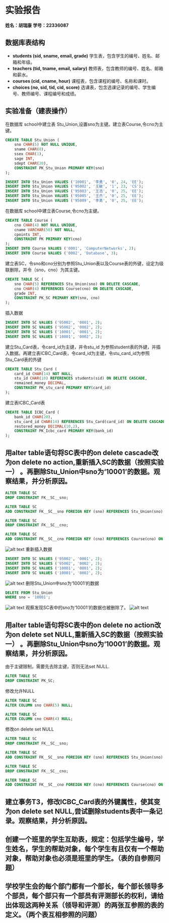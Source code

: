 # 实验报告

**姓名：胡瑞康**
**学号：22336087**

## 数据库表结构
- **students (sid, sname, email, grade)**
  学生表，包含学生的编号、姓名、邮箱和年级。
- **teachers (tid, tname, email, salary)**
  教师表，包含教师的编号、姓名、邮箱和薪水。
- **courses (cid, cname, hour)**
  课程表，包含课程的编号、名称和课时。
- **choices (no, sid, tid, cid, score)**
  选课表，包含选课记录的编号、学生编号、教师编号、课程编号和成绩。

## 实验准备（建表操作）

在数据库 school中建立表 Stu_Union,设置sno为主键。建立表Course,令cno为主键。

```sql
CREATE TABLE Stu_Union (
    sno CHAR(5) NOT NULL UNIQUE,
    sname CHAR(8),
    ssex CHAR(1),
    sage INT,
    sdept CHAR(20),
    CONSTRAINT PK_Stu_Union PRIMARY KEY(sno)
);

INSERT INTO Stu_Union VALUES ('10001', '李勇', '0', 24, 'EE');
INSERT INTO Stu_Union VALUES ('95002', '王敏', '1', 23, 'CS');
INSERT INTO Stu_Union VALUES ('95003', '王浩', '0', 25, 'EE');
INSERT INTO Stu_Union VALUES ('95005', '王杰', '0', 25, 'EE');
INSERT INTO Stu_Union VALUES ('95009', '李勇', '0', 25, 'EE');

```

在数据库 school中建立表Course,令cno为主键。
```sql
CREATE TABLE Course (
    cno CHAR(4) NOT NULL UNIQUE,
    cname VARCHAR(50) NOT NULL,
    cpoints INT,
    CONSTRAINT PK PRIMARY KEY(cno)
);
INSERT INTO Course VALUES ('0001', 'ComputerNetworks', 2);
INSERT INTO Course VALUES ('0002', 'Database', 3);

```

建立表SC，令sno和cno分别为参照Stu_Union表以及Course表的外键，设定为级联删除，并令（sno，cno）为其主键。
```sql
CREATE TABLE SC (
    sno CHAR(5) REFERENCES Stu_Union(sno) ON DELETE CASCADE,
    cno CHAR(4) REFERENCES Course(cno) ON DELETE CASCADE,
    grade INT,
    CONSTRAINT PK_SC PRIMARY KEY(sno, cno)
);
```

插入数据
```sql
INSERT INTO SC VALUES ('95002', '0001', 2);
INSERT INTO SC VALUES ('95002', '0002', 2);
INSERT INTO SC VALUES ('10001', '0001', 2);
INSERT INTO SC VALUES ('10001', '0002', 2);
```

建立Stu_Card表，令card_id为主键，并令stu_id 为参照student表的外键，并插入数据。再建立表ICBC_Card表，令card_id为主键，令stu_card_id为参照Stu_Card表的外键
```sql
CREATE TABLE Stu_Card (
    card_id CHAR(14) NOT NULL,
    stu_id CHAR(10) REFERENCES students(sid) ON DELETE CASCADE,
    remained_money DECIMAL,
    CONSTRAINT PK_stu_card PRIMARY KEY(card_id)
);
```

建立表ICBC_Card表
```sql
CREATE TABLE ICBC_Card (
    bank_id CHAR(20),
    stu_card_id CHAR(14) REFERENCES Stu_Card(card_id) ON DELETE CASCADE,
    restored_money DECIMAL(10,2),
    CONSTRAINT PK_Icbc_card PRIMARY KEY(bank_id)
);
```

## 用alter table语句将SC表中的on delete cascade改为on delete no action,重新插入SC的数据（按照实验一） 。再删除Stu_Union中sno为‘10001’的数据。观察结果，并分析原因。
```sql
ALTER TABLE SC
DROP CONSTRAINT FK__SC__sno;

ALTER TABLE SC
ADD CONSTRAINT FK__SC__sno FOREIGN KEY (sno) REFERENCES Stu_Union(sno) ON DELETE NO ACTION;

ALTER TABLE SC
DROP CONSTRAINT FK__SC__cno;

ALTER TABLE SC
ADD CONSTRAINT FK__SC__cno FOREIGN KEY (cno) REFERENCES Course(cno) ON DELETE NO ACTION;
```
![alt text](image.png)
重新插入数据
```sql
INSERT INTO SC VALUES ('95002', '0001', 2);
INSERT INTO SC VALUES ('95002', '0002', 2);
INSERT INTO SC VALUES ('10001', '0001', 2);
INSERT INTO SC VALUES ('10001', '0002', 2);
```
![alt text](image-1.png)
删除Stu_Union中sno为‘10001’的数据
```sql
DELETE FROM Stu_Union
WHERE sno = '10001';
```
![alt text](image-2.png)
观察发现SC表中的sno为‘10001’的数据也被删除了。
![alt text](image-3.png)

## 用alter table语句将SC表中的on delete no action改为on delete set NULL,重新插入SC的数据（按照实验一） 。再删除Stu_Union中sno为‘10001’的数据。观察结果，并分析原因。
由于主键限制，需要先去除主键，否则无法set NULL.
```sql
ALTER TABLE SC
DROP CONSTRAINT PK_SC;
```
修改允许NULL
```sql
ALTER TABLE SC
ALTER COLUMN sno CHAR(5) NULL;

ALTER TABLE SC
ALTER COLUMN cno CHAR(4) NULL;
```
修改on delete set NULL
```sql
ALTER TABLE SC
DROP CONSTRAINT FK__SC__sno;

ALTER TABLE SC
ADD CONSTRAINT FK__SC__sno FOREIGN KEY (sno) REFERENCES Stu_Union(sno) ON DELETE SET NULL;

ALTER TABLE SC
DROP CONSTRAINT FK__SC__cno;

ALTER TABLE SC
ADD CONSTRAINT FK__SC__cno FOREIGN KEY (cno) REFERENCES Course(cno) ON DELETE SET NULL;
```


## 建立事务T3，修改ICBC_Card表的外键属性，使其变为on delete set NULL,尝试删除students表中一条记录。观察结果，并分析原因。


## 创建一个班里的学生互助表，规定：包括学生编号，学生姓名，学生的帮助对象，每个学生有且仅有一个帮助对象，帮助对象也必须是班里的学生。（表的自参照问题）

## 学校学生会的每个部门都有一个部长，每个部长领导多个部员，每个部只有一个部员有评测部长的权利，请给出体现这两种关系（领导和评测）的两张互参照的表的定义。（两个表互相参照的问题）

